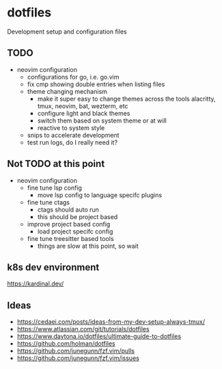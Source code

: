 # dotfiles
Development setup and configuration files

## TODO
* neovim configuration
    * configurations for go, i.e. go.vim
    * fix cmp showing double entries when listing files
    * theme changing mechanism
      - make it super easy to change themes across the tools
        alacritty, tmux, neovim, bat, wezterm, etc
      - configure light and black themes
      - switch them based on system theme or at will
      - reactive to system style
    * snips to accelerate development
    * test run logs, do I really need it?

## Not TODO at this point
* neovim configuration
    * fine tune lsp config
      - move lsp config to language specifc plugins
    * fine tune ctags
      - ctags should auto run
      - this should be project based
    * improve project based config
      - load project specifc config
    * fine tune treesitter based tools
      - things are slow at this point, so wait

## k8s dev environment
https://kardinal.dev/

## Ideas
* https://cedaei.com/posts/ideas-from-my-dev-setup-always-tmux/
* https://www.atlassian.com/git/tutorials/dotfiles
* https://www.daytona.io/dotfiles/ultimate-guide-to-dotfiles
* https://github.com/holman/dotfiles
* https://github.com/junegunn/fzf.vim/pulls
* https://github.com/junegunn/fzf.vim/issues
